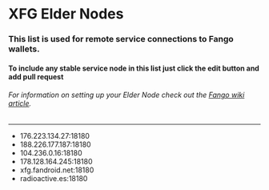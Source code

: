 # XFG Elder Nodes
### This list is used for remote service connections to Fango wallets.
#### To include any stable service node in this list just click the edit button and add pull request
###### For information on setting up your Elder Node check out the [Fango wiki article](https://github.com/FandomGold/fango/wiki/Run-an-Elder-Node).

--------------------------

-  176.223.134.27:18180
-  188.226.177.187:18180
-  104.236.0.16:18180
-  178.128.164.245:18180
-  xfg.fandroid.net:18180
-  radioactive.es:18180
